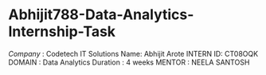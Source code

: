 # Abhijit788-Data-Analytics-Internship-Task
*Company* : Codetech IT Solutions 
Name: Abhijit Arote
INTERN ID: CT08OQK
DOMAIN : Data Analytics
Duration : 4 weeks
MENTOR : NEELA SANTOSH
